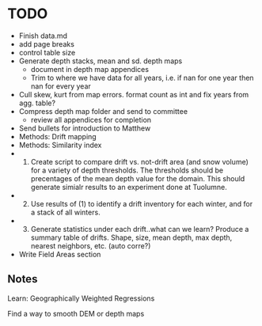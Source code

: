 # TODO
-   Finish data.md
  - add page breaks
  - control table size
  - Generate depth stacks, mean and sd. depth maps
    - document in depth map appendices
    - Trim to where we have data for all years, i.e. if nan for one year then nan for every year
  - Cull skew, kurt from map errors. format count as int and fix years from agg. table?
- Compress depth map folder and send to committee
  - review all appendices for completion
-   Send bullets for introduction to Matthew
-   Methods: Drift mapping
-   Methods: Similarity index
- 1. Create script to compare drift vs. not-drift area (and snow volume) for a variety of depth thresholds. The thresholds should be precentages of the mean depth value for the domain. This should generate simialr results to an experiment done at Tuolumne.
- 2. Use results of (1) to identify a drift inventory for each winter, and for a stack of all winters.
- 3. Generate statistics under each drift..what can we learn? Produce a summary table of drifts. Shape, size, mean depth, max depth, nearest neighbors, etc. (auto corre?)
-   Write Field Areas section

## Notes
Learn: Geographically Weighted Regressions

Find a way to smooth DEM or depth maps

